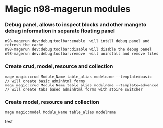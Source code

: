 
# Magic n98-magerun modules


### Debug panel, allows to inspect blocks and other mangeto debug information in separate floating panel

```
n98-magerun dev:debug:toolbar:enable  will intall debug panel and refresh the cache
n98-magerun dev:debug:toolbar:disable will disable the debug panel
n98-magerun dev:debug:toolbar:remove  will uninstall and remove files
```

### Create crud, model, resource and collection 

```
mage magic:crud Module_Name table_alias modelname --template=basic    // will create basic adminhtml forms
mage magic:crud Module_Name table_alias modelname --template=advanced // will create tabs based adminhtml forms with stoire switcher
```

### Create model, resource and collection 

```
mage magic:model Module_Name table_alias modelname
```

test
